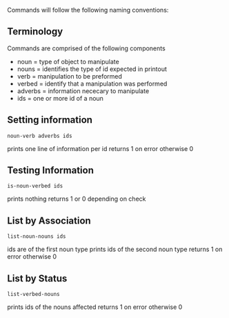 
Commands will follow the following naming conventions:

Terminology
-----------
Commands are comprised of the following components

 - noun = type of object to manipulate
 - nouns = identifies the type of id expected in printout
 - verb = manipulation to be preformed
 - verbed = identify that a manipulation was performed
 - adverbs = information nececary to manipulate
 - ids = one or more id of a noun


Setting information
-------------------

	noun-verb adverbs ids

prints one line of information per id
returns 1 on error otherwise 0


Testing Information
-------------------

	is-noun-verbed ids

prints nothing
returns 1 or 0 depending on check


List by Association
-------------------

	list-noun-nouns ids

ids are of the first noun type
prints ids of the second noun type
returns 1 on error otherwise 0


List by Status
--------------

	list-verbed-nouns

prints ids of the nouns affected
returns 1 on error otherwise 0



